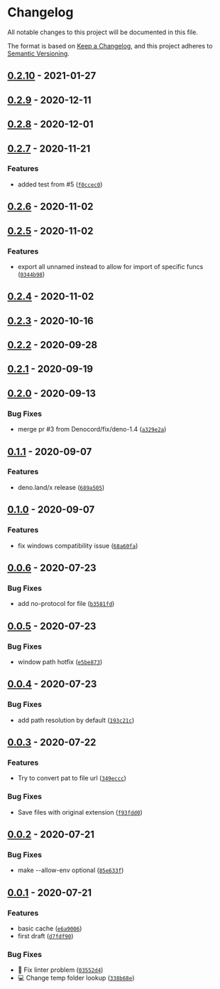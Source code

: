 # Changelog

All notable changes to this project will be documented in this file.

The format is based on [Keep a Changelog], and this project adheres to
[Semantic Versioning].

## [0.2.10] - 2021-01-27

## [0.2.9] - 2020-12-11

## [0.2.8] - 2020-12-01

## [0.2.7] - 2020-11-21

### Features

- added test from #5 ([`f0ccec0`])

## [0.2.6] - 2020-11-02

## [0.2.5] - 2020-11-02

### Features

- export all unnamed instead to allow for import of specific funcs ([`0344b98`])

## [0.2.4] - 2020-11-02

## [0.2.3] - 2020-10-16

## [0.2.2] - 2020-09-28

## [0.2.1] - 2020-09-19

## [0.2.0] - 2020-09-13

### Bug Fixes

- merge pr #3 from Denocord/fix/deno-1.4 ([`a329e2a`])

## [0.1.1] - 2020-09-07

### Features

- deno.land/x release ([`689a505`])

## [0.1.0] - 2020-09-07

### Features

- fix windows compatibility issue ([`68a60fa`])

## [0.0.6] - 2020-07-23

### Bug Fixes

- add no-protocol for file ([`b3581fd`])

## [0.0.5] - 2020-07-23

### Bug Fixes

- window path hotfix ([`e5be873`])

## [0.0.4] - 2020-07-23

### Bug Fixes

- add path resolution by default ([`193c21c`])

## [0.0.3] - 2020-07-22

### Features

- Try to convert pat to file url ([`349eccc`])

### Bug Fixes

- Save files with original extension ([`f93fdd0`])

## [0.0.2] - 2020-07-21

### Bug Fixes

- make --allow-env optional ([`85e633f`])

## [0.0.1] - 2020-07-21

### Features

- basic cache ([`e6a9006`])
- first draft ([`d7fdf90`])

### Bug Fixes

- :art: Fix linter problem ([`03552d4`])
- :computer: Change temp folder lookup ([`338b68e`])

[keep a changelog]: https://keepachangelog.com/en/1.0.0/
[semantic versioning]: https://semver.org/spec/v2.0.0.html
[0.2.10]: https://github.com/denosaurs/cache/compare/0.2.9...0.2.10
[0.2.9]: https://github.com/denosaurs/cache/compare/0.2.8...0.2.9
[0.2.8]: https://github.com/denosaurs/cache/compare/0.2.7...0.2.8
[0.2.7]: https://github.com/denosaurs/cache/compare/0.2.6...0.2.7
[`f0ccec0`]: https://github.com/denosaurs/cache/commit/f0ccec0a5f848953ae571e0bc00a79a94b6c57c1
[0.2.6]: https://github.com/denosaurs/cache/compare/0.2.5...0.2.6
[0.2.5]: https://github.com/denosaurs/cache/compare/0.2.4...0.2.5
[`0344b98`]: https://github.com/denosaurs/cache/commit/0344b98ac8932fa880732b5e6a86331f2557e94e
[0.2.4]: https://github.com/denosaurs/cache/compare/0.2.3...0.2.4
[0.2.3]: https://github.com/denosaurs/cache/compare/0.2.2...0.2.3
[0.2.2]: https://github.com/denosaurs/cache/compare/0.2.1...0.2.2
[0.2.1]: https://github.com/denosaurs/cache/compare/0.2.0...0.2.1
[0.2.0]: https://github.com/denosaurs/cache/compare/0.1.1...0.2.0
[`a329e2a`]: https://github.com/denosaurs/cache/commit/a329e2a0b03038d036027bf304a5a6eb10ecb9ae
[0.1.1]: https://github.com/denosaurs/cache/compare/0.1.0...0.1.1
[`689a505`]: https://github.com/denosaurs/cache/commit/689a505002fe4007621913dee057d251dae3b29e
[0.1.0]: https://github.com/denosaurs/cache/compare/0.0.6...0.1.0
[`68a60fa`]: https://github.com/denosaurs/cache/commit/68a60faa51a71ef66ea8cd4ea6c874e741e92618
[0.0.6]: https://github.com/denosaurs/cache/compare/0.0.5...0.0.6
[`b3581fd`]: https://github.com/denosaurs/cache/commit/b3581fd2f7ea75f59bc39dd5931fbbfd59de3c77
[0.0.5]: https://github.com/denosaurs/cache/compare/0.0.4...0.0.5
[`e5be873`]: https://github.com/denosaurs/cache/commit/e5be8736be7a8bcc67f78ca196baf29337f27e18
[0.0.4]: https://github.com/denosaurs/cache/compare/0.0.3...0.0.4
[`193c21c`]: https://github.com/denosaurs/cache/commit/193c21c87ee4fd1495ab1a8dd3b762d9eb12c32b
[0.0.3]: https://github.com/denosaurs/cache/compare/0.0.2...0.0.3
[`349eccc`]: https://github.com/denosaurs/cache/commit/349ecccd48de93a2d59c53e18e64ebdeb132e642
[`f93fdd0`]: https://github.com/denosaurs/cache/commit/f93fdd09c8e2bc3a3f11d3342b96625f77328c08
[0.0.2]: https://github.com/denosaurs/cache/compare/0.0.1...0.0.2
[`85e633f`]: https://github.com/denosaurs/cache/commit/85e633f08205818fe5dfa3927303cd1efb757884
[0.0.1]: https://github.com/denosaurs/cache/compare/0.0.1
[`e6a9006`]: https://github.com/denosaurs/cache/commit/e6a9006ee960b7f179d74e6441df6fda058962c7
[`d7fdf90`]: https://github.com/denosaurs/cache/commit/d7fdf909c8300d4b73e609ca85373acc4b7833d7
[`03552d4`]: https://github.com/denosaurs/cache/commit/03552d4202e0e437d4dd0a4e509d3ac37e854bce
[`338b68e`]: https://github.com/denosaurs/cache/commit/338b68e486dadbfb4151a0fb25088949c712c9c8
